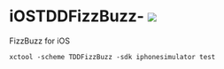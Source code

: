 iOSTDDFizzBuzz- ![](https://travis-ci.org/ountzza/iOSTDDFizzBuzz-.svg)
===============

FizzBuzz for iOS

```
xctool -scheme TDDFizzBuzz -sdk iphonesimulator test
```

